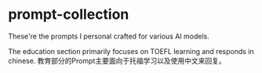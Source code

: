 # prompt-collection
These're the prompts I personal crafted for various AI models.


The education section primarily focuses on TOEFL learning and responds in chinese.
教育部分的Prompt主要面向于托福学习以及使用中文来回复。